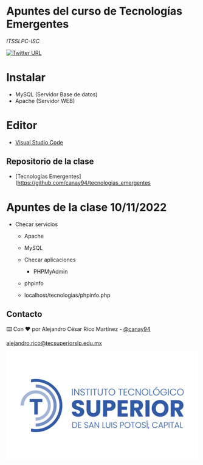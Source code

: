 # Apuntes del curso de **Tecnologías Emergentes**

_ITSSLPC-ISC_

[![Twitter URL](https://img.shields.io/twitter/url/https/twitter.com/bukotsunikki.svg?style=social&label=Follow%20%40canay94)](https://twitter.com/canay94)



# Instalar

- MySQL (Servidor Base de datos)
- Apache (Servidor WEB)

# Editor

- [Visual Studio Code](https://code.visualstudio.com/download)

## Repositorio de la clase

- [Tecnologías Emergentes](https://github.com/canay94/tecnologias_emergentes

# Apuntes de la clase 10/11/2022

- Checar servicios
    - Apache
    - MySQL

  - Checar aplicaciones
    - PHPMyAdmin

   - phpinfo
    - localhost/tecnologias/phpinfo.php






## Contacto

⌨️ Con ❤️ por Alejandro César Rico Martínez - [@canay94](https://twitter.com/canay94)

[alejandro.rico@tecsuperiorslp.edu.mx](mailto:alejandro.rico@tecsuperiorslp.edu.mx?subject=Saludos "Hi!")


![itsslpc](images/logo_azul_2.png)
